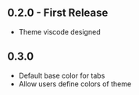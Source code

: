 ## 0.2.0 - First Release
* Theme viscode designed

## 0.3.0
* Default base color for tabs
* Allow users define colors of theme
